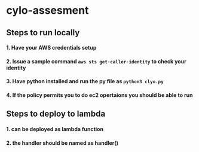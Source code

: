 # cylo-assesment

## Steps to run locally ##

#### 1. Have your AWS credentials setup ####

#### 2. Issue a sample command `aws sts get-caller-identity` to check your identity ####

#### 3. Have python installed and run the py file as `python3 clyo.py` ####

#### 4. If the policy permits you to do ec2 opertaions you should be able to run ####



## Steps to deploy to lambda ##

#### 1. can be deployed as lambda function ####
#### 2. the handler should be named as handler() ####
